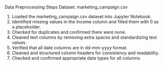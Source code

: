 Data Preprocessing Steps
Dataset: marketing_campaign.csv

1. Loaded the marketing_campaign.csv dataset into Jupyter Notebook.
2. Identified missing values in the Income column and filled them with 0 as a placeholder.
3. Checked for duplicates and confirmed there were none.
4. Cleaned text columns by removing extra spaces and standardizing text values.
5. Verified that all date columns are in dd-mm-yyyy format.
6. Cleaned and structured column headers for consistency and readability.
7. Checked and confirmed appropriate data types for all columns.

